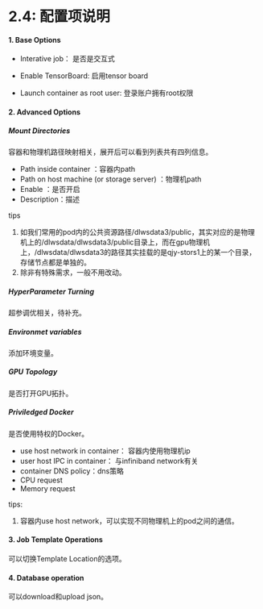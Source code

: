 # 2.4: 配置项说明

#### 1. Base Options

- Interative job： 是否是交互式

- Enable TensorBoard:  启用tensor board

- Launch container as root user: 登录账户拥有root权限

  

#### 2. Advanced Options

##### Mount Directories 

容器和物理机路径映射相关，展开后可以看到列表共有四列信息。

- Path inside container ：容器内path
- Path on host machine (or storage server) ：物理机path
- Enable ：是否开启
- Description：描述

tips 

1. 如我们常用的pod内的公共资源路径/dlwsdata3/public，其实对应的是物理机上的/dlwsdata/dlwsdata3/public目录上，而在gpu物理机上，/dlwsdata/dlwsdata3的路径其实挂载的是qjy-stors1上的某一个目录，存储节点都是单独的。
2. 除非有特殊需求，一般不用改动。

##### HyperParameter Turning 

超参调优相关，待补充。

##### Environmet variables 

添加环境变量。

##### GPU Topology 

是否打开GPU拓扑。

##### Priviledged Docker

是否使用特权的Docker。

- use host network in container： 容器内使用物理机ip
- user host IPC in container： 与infiniband network有关
- container DNS policy：dns策略
- CPU request
- Memory request

tips:

1. 容器内use host network，可以实现不同物理机上的pod之间的通信。



#### 3. Job Template Operations

可以切换Template Location的选项。



#### 4. Database operation

可以download和upload json。